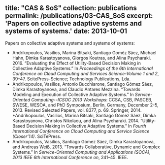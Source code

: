 title: "CAS & SoS"
collection: publications
permalink: /publications/03-CAS_SoS
excerpt: 'Papers on collective adaptive systems and systems of systems.'
date: 2013-10-01
---

Papers on collective adaptive systems and systems of systems:
* Andrikopoulos, Vasilios, Marina Bitsaki, Santiago Goméz Sáez, Michael
Hahn, Dimka Karastoyanova, Giorgos Koutras, and Alina Psycharaki. 2016.
“Evaluating the Effect of Utility-Based Decision Making in Collective
Adaptive Systems.” In _Proceedings of the 6th International Conference
on Cloud Computing and Services Science-Volume 1 and 2_, 39–47.
ScitePress-Science; Technology Publications, Lda.
* Andrikopoulos, Vasilios, Antonio Bucchiarone, Santiago Gómez Sáez, Dimka
Karastoyanova, and Claudio Antares Mezzina. “Towards Modeling and Execution
of Collective Adaptive Systems.” In _Service-Oriented Computing--ICSOC 2013
Workshops_: CCSA, CSB, PASCEB, SWESE, WESOA, and PhD Symposium, Berlin, 
Germany, December 2-5, 2013. Revised Selected Papers, vol. 8377, p. 69. 
Springer, 2014.
*Andrikopoulos, Vasilios, Marina Bitsaki, Santiago Gómez Sáez, Dimka
Karastoyanova, Christos Nikolaou, and Alina Psycharaki. 2014.
“Utility-Based Decision Making in Collective Adaptive Systems.” In
_Fourth International Conference on Cloud Computing and Service Science
(Closer’14)_. SciTePress.
* Andrikopoulos, Vasilios, Santiago Gómez Sáez, Dimka Karastoyanova, and
Andreas Weiß. 2013. “Towards Collaborative, Dynamic and Complex
Systems.” In _Service-Oriented Computing and Applications (SOCA), 2013
IEEE 6th International Conference on_, 241–45. IEEE.
